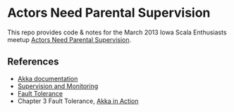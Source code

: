 # Actors Need Parental Supervision

This repo provides code & notes for the March 2013 Iowa Scala Enthusiasts meetup [Actors Need Parental Supervision](http://www.meetup.com/ia-scala/events/104733812/).

## References

- [Akka documentation](http://doc.akka.io/docs/akka/2.0.5/)
 - [Supervision and Monitoring](http://doc.akka.io/docs/akka/2.0.5/general/supervision.html)
 - [Fault Tolerance](http://doc.akka.io/docs/akka/2.0.5/scala/fault-tolerance.html)
- Chapter 3 Fault Tolerance, [Akka in Action](http://www.manning.com/roestenburg/)
